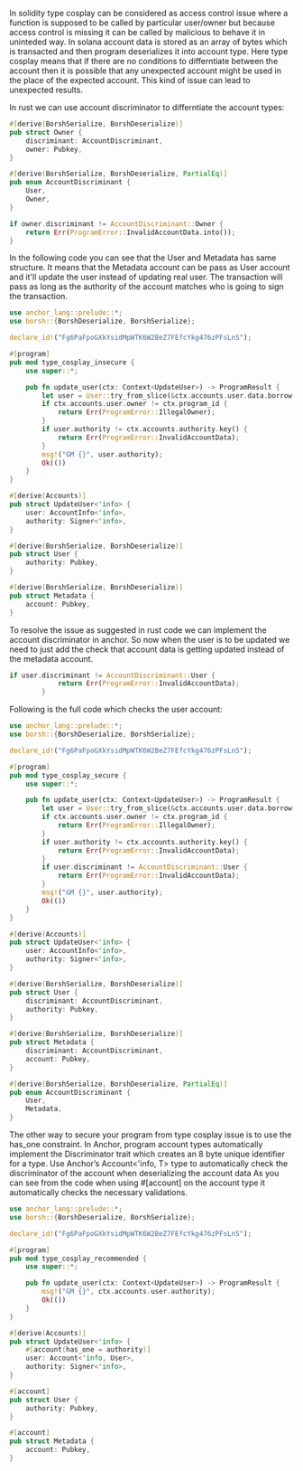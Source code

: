 In solidity type cosplay can be considered as access control issue where a function is supposed to be called by particular user/owner but because access control is missing it can be called by malicious to behave it in uninteded way.
In solana account data is stored as an array of bytes which is transacted and then program deserializes it into account type. Here type cosplay means that if there are no conditions to differntiate between the account then it is possible that
any unexpected account might be used in the place of the expected account. This kind of issue can lead to unexpected results.

In rust we can use account discriminator to differntiate the account types:
```rust
#[derive(BorshSerialize, BorshDeserialize)]
pub struct Owner {
    discriminant: AccountDiscriminant,
    owner: Pubkey,
}

#[derive(BorshSerialize, BorshDeserialize, PartialEq)]
pub enum AccountDiscriminant {
    User,
    Owner,
}
```
```rust
if owner.discriminant != AccountDiscriminant::Owner {
    return Err(ProgramError::InvalidAccountData.into());
}
```

In the following code you can see that the User and Metadata has same structure. It means that the Metadata account can be pass as User account and it'll update the user instead of updating real user.
The transaction will pass as long as the authority of the account matches who is going to sign the transaction.
```rust
use anchor_lang::prelude::*;
use borsh::{BorshDeserialize, BorshSerialize};

declare_id!("Fg6PaFpoGXkYsidMpWTK6W2BeZ7FEfcYkg476zPFsLnS");

#[program]
pub mod type_cosplay_insecure {
    use super::*;

    pub fn update_user(ctx: Context<UpdateUser>) -> ProgramResult {
        let user = User::try_from_slice(&ctx.accounts.user.data.borrow()).unwrap();
        if ctx.accounts.user.owner != ctx.program_id {
            return Err(ProgramError::IllegalOwner);
        }
        if user.authority != ctx.accounts.authority.key() {
            return Err(ProgramError::InvalidAccountData);
        }
        msg!("GM {}", user.authority);
        Ok(())
    }
}

#[derive(Accounts)]
pub struct UpdateUser<'info> {
    user: AccountInfo<'info>,
    authority: Signer<'info>,
}

#[derive(BorshSerialize, BorshDeserialize)]
pub struct User {
    authority: Pubkey,
}

#[derive(BorshSerialize, BorshDeserialize)]
pub struct Metadata {
    account: Pubkey,
}
```
To resolve the issue as suggested in rust code we can implement the account discriminator in anchor.
So now when the user is to be updated we need to just add the check that account data is getting updated instead of the metadata account.
```rust
if user.discriminant != AccountDiscriminant::User {
            return Err(ProgramError::InvalidAccountData);
        }
```
Following is the full code which checks the user account:
```rust
use anchor_lang::prelude::*;
use borsh::{BorshDeserialize, BorshSerialize};

declare_id!("Fg6PaFpoGXkYsidMpWTK6W2BeZ7FEfcYkg476zPFsLnS");

#[program]
pub mod type_cosplay_secure {
    use super::*;

    pub fn update_user(ctx: Context<UpdateUser>) -> ProgramResult {
        let user = User::try_from_slice(&ctx.accounts.user.data.borrow()).unwrap();
        if ctx.accounts.user.owner != ctx.program_id {
            return Err(ProgramError::IllegalOwner);
        }
        if user.authority != ctx.accounts.authority.key() {
            return Err(ProgramError::InvalidAccountData);
        }
        if user.discriminant != AccountDiscriminant::User {
            return Err(ProgramError::InvalidAccountData);
        }
        msg!("GM {}", user.authority);
        Ok(())
    }
}

#[derive(Accounts)]
pub struct UpdateUser<'info> {
    user: AccountInfo<'info>,
    authority: Signer<'info>,
}

#[derive(BorshSerialize, BorshDeserialize)]
pub struct User {
    discriminant: AccountDiscriminant,
    authority: Pubkey,
}

#[derive(BorshSerialize, BorshDeserialize)]
pub struct Metadata {
    discriminant: AccountDiscriminant,
    account: Pubkey,
}

#[derive(BorshSerialize, BorshDeserialize, PartialEq)]
pub enum AccountDiscriminant {
    User,
    Metadata,
}
```

The other way to secure your program from type cosplay issue is to use the has_one constraint.
In Anchor, program account types automatically implement the Discriminator trait which creates an 8 byte unique identifier for a type.
Use Anchor’s Account<'info, T> type to automatically check the discriminator of the account when deserializing the account data
As you can see from the code when using #[account] on the account type it automatically checks the necessary validations.
```rust
use anchor_lang::prelude::*;
use borsh::{BorshDeserialize, BorshSerialize};

declare_id!("Fg6PaFpoGXkYsidMpWTK6W2BeZ7FEfcYkg476zPFsLnS");

#[program]
pub mod type_cosplay_recommended {
    use super::*;

    pub fn update_user(ctx: Context<UpdateUser>) -> ProgramResult {
        msg!("GM {}", ctx.accounts.user.authority);
        Ok(())
    }
}

#[derive(Accounts)]
pub struct UpdateUser<'info> {
    #[account(has_one = authority)]
    user: Account<'info, User>,
    authority: Signer<'info>,
}

#[account]
pub struct User {
    authority: Pubkey,
}

#[account]
pub struct Metadata {
    account: Pubkey,
}
```

